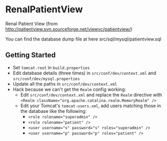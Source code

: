 RenalPatientView
================

Renal Patient View (from http://patientview.svn.sourceforge.net/viewvc/patientview/)

You can find the database dump file at here src/sql/mysql/patientview.sql

Getting Started
---------------


* Set `tomcat.root` in `build.properties`
* Edit database details (three times) in `src/conf/dev/context.xml` and `src/conf/dev/mysql.properties`
* Update all the paths in `src/conf/dev/context.xml`
* Hack because we can't get the `Realm` config working:
    * Edit `src/conf/dev/context.xml` and replace the `Realm` directive with `<Realm className="org.apache.catalina.realm.MemoryRealm" />`
    * Edit your Tomcat's `tomcat-users.xml`, add users matching those in the database like the following:
        * `<role rolename="superadmin" />`
        * `<role rolename="patient" />`
        * `<user username="s" password="s" roles="superadmin" />`
        * `<user username="p" password="p" roles="patient" />`

